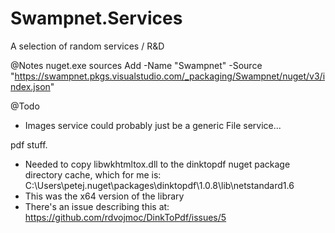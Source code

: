 # Swampnet.Services
A selection of random services / R&amp;D


@Notes
nuget.exe sources Add -Name "Swampnet" -Source "https://swampnet.pkgs.visualstudio.com/_packaging/Swampnet/nuget/v3/index.json"

@Todo
- Images service could probably just be a generic File service...


pdf stuff.
- Needed to copy libwkhtmltox.dll to the dinktopdf nuget package directory cache, which for me is: C:\Users\petej\.nuget\packages\dinktopdf\1.0.8\lib\netstandard1.6
- This was the x64 version of the library
- There's an issue describing this at: https://github.com/rdvojmoc/DinkToPdf/issues/5
